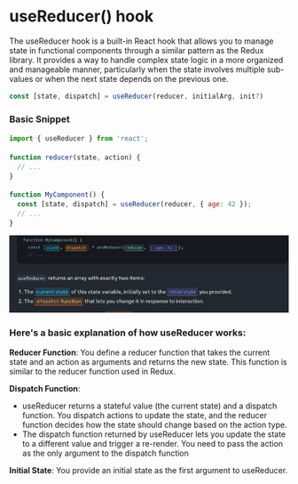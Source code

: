 # useReducer() hook 

The useReducer hook is a built-in React hook that allows you to manage state in functional components through a similar pattern as the Redux library. It provides a way to handle complex state logic in a more organized and manageable manner, particularly when the state involves multiple sub-values or when the next state depends on the previous one.

```javascript
const [state, dispatch] = useReducer(reducer, initialArg, init?)
```

### Basic Snippet 
```javascript
import { useReducer } from 'react';

function reducer(state, action) {
  // ...
}

function MyComponent() {
  const [state, dispatch] = useReducer(reducer, { age: 42 });
  // ...
}

```

![useReducer](useReducer.png)

### Here's a basic explanation of how useReducer works:

**Reducer Function**: You define a reducer function that takes the current state and an action as arguments and returns the new state. This function is similar to the reducer function used in Redux.

**Dispatch Function**: 
- useReducer returns a stateful value (the current state) and a dispatch function. You dispatch actions to update the state, and the reducer function decides how the state should change based on the action type.
- The dispatch function returned by useReducer lets you update the state to a different value and trigger a re-render. You need to pass the action as the only argument to the dispatch function

**Initial State**: You provide an initial state as the first argument to useReducer.

